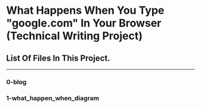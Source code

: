 # What Happens When You Type "google.com" In Your Browser (Technical Writing Project)
## List Of Files In This Project.
---
### 0-blog

### 1-what_happen_when_diagram
